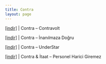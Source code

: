 ```yaml
---
title: Contra
layout: page
---
```


<a href="https://cloud.mail.ru/public/c6e588314e0a/Contra%20-%20Contravolta" target="_blank">[indir]</a> | Contra &#8211; Contravolt

<a href="https://cloud.mail.ru/public/ee58b8ef95d4/Contra%20-%20%C4%B0nan%C4%B1lmaza%20Do%C4%9Fru" target="_blank">[indir]</a> | Contra &#8211; İnanılmaza Doğru

<a href="https://cloud.mail.ru/public/f24ca7c8de83/Contra%20-%20UnderStar" target="_blank">[indir]</a> | Contra &#8211; UnderStar

<a href="https://cloud.mail.ru/public/8a586e4c8732/Itaat%20%26%20Contra%20-%20Personel%20Harici%20Giremez" target="_blank">[indir]</a> | Contra & İtaat &#8211; Personel Harici Giremez